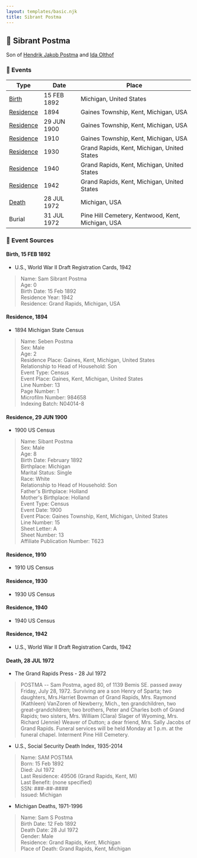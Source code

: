 ```yaml
---
layout: templates/basic.njk
title: Sibrant Postma
---
```

## 🔵 Sibrant Postma

Son of [Hendrik Jakob Postma](/people/3/31727152) and [Ida Olthof](/people/6/60020862)

### 📆 Events

Type | Date | Place
------ | ------ | ------
[Birth](#event-event-3) | 15 FEB 1892 | Michigan, United States
[Residence](#event-event-0) | 1894 | Gaines Township, Kent, Michigan, USA
[Residence](#event-event-1) | 29 JUN 1900 | Gaines Township, Kent, Michigan, USA
[Residence](#event-event-2) | 1910 | Gaines Township, Kent, Michigan, USA
[Residence](#event-event-3) | 1930 | Grand Rapids, Kent, Michigan, United States
[Residence](#event-event-4) | 1940 | Grand Rapids, Kent, Michigan, United States
[Residence](#event-event-5) | 1942 | Grand Rapids, Kent, Michigan, United States
[Death](#event-event-10) | 28 JUL 1972 | Michigan, USA
Burial | 31 JUL 1972 | Pine Hill Cemetery, Kentwood, Kent, Michigan, USA

### 📰 Event Sources

#### <a id="event-event-3"></a> Birth, 15 FEB 1892
* U.S., World War II Draft Registration Cards, 1942
>   
  > Name: Sam Sibrant Postma  
  > Age: 0  
  > Birth Date: 15 Feb 1892  
  > Residence Year: 1942  
  > Residence: Grand Rapids, Michigan, USA

#### <a id="event-event-0"></a> Residence, 1894
* 1894 Michigan State Census
>   
  > Name: Seben Postma  
  > Sex: Male  
  > Age: 2  
  > Residence Place: Gaines, Kent, Michigan, United States  
  > Relationship to Head of Household: Son  
  > Event Type: Census  
  > Event Place: Gaines, Kent, Michigan, United States  
  > Line Number: 13  
  > Page Number: 1  
  > Microfilm Number: 984658  
  > Indexing Batch: N04014-8

#### <a id="event-event-1"></a> Residence, 29 JUN 1900
* 1900 US Census
>   
  > Name: Sibant Postma  
  > Sex: Male  
  > Age: 8  
  > Birth Date: February 1892  
  > Birthplace: Michigan  
  > Marital Status: Single  
  > Race: White  
  > Relationship to Head of Household: Son  
  > Father's Birthplace: Holland  
  > Mother's Birthplace: Holland  
  > Event Type: Census  
  > Event Date: 1900  
  > Event Place: Gaines Township, Kent, Michigan, United States  
  > Line Number: 15  
  > Sheet Letter: A  
  > Sheet Number: 13  
  > Affiliate Publication Number: T623

#### <a id="event-event-2"></a> Residence, 1910
* 1910 US Census

#### <a id="event-event-3"></a> Residence, 1930
* 1930 US Census

#### <a id="event-event-4"></a> Residence, 1940
* 1940 US Census

#### <a id="event-event-5"></a> Residence, 1942
* U.S., World War II Draft Registration Cards, 1942

#### <a id="event-event-10"></a> Death, 28 JUL 1972
* The Grand Rapids Press  - 28 Jul 1972
>   
  > POSTMA -- Sam Postma, aged 80, of 1139 Bemis SE. passed away Friday, July 28, 1972. Surviving are a son Henry of Sparta; two daughters, Mrs.Harriet Bowman of Grand Rapids, Mrs. Raymond (Kathleen) VanZoren of Newberry, Mich., ten grandchildren, two great-grandchildren; two brothers, Peter and Charles both of Grand Rapids; two sisters, Mrs. William (Clara) Slager of Wyoming, Mrs. Richard (Jennie) Weaver of Dutton; a dear friend, Mrs. Sally Jacobs of Grand Rapids. Funeral services will be held Monday at 1 p.m. at the funeral chapel. Interment Pine Hill Cemetery.
* U.S., Social Security Death Index, 1935-2014
>   
  > Name: SAM POSTMA  
  > Born: 15 Feb 1892  
  > Died: Jul 1972  
  > Last Residence: 49506 (Grand Rapids, Kent, MI)  
  > Last Benefit: (none specified)  
  > SSN: ###-##-####  
  > Issued: Michigan
* Michigan Deaths, 1971-1996
>   
  > Name: Sam S Postma  
  > Birth Date: 12 Feb 1892  
  > Death Date: 28 Jul 1972  
  > Gender: Male  
  > Residence: Grand Rapids, Kent, Michigan  
  > Place of Death: Grand Rapids, Kent, Michigan
